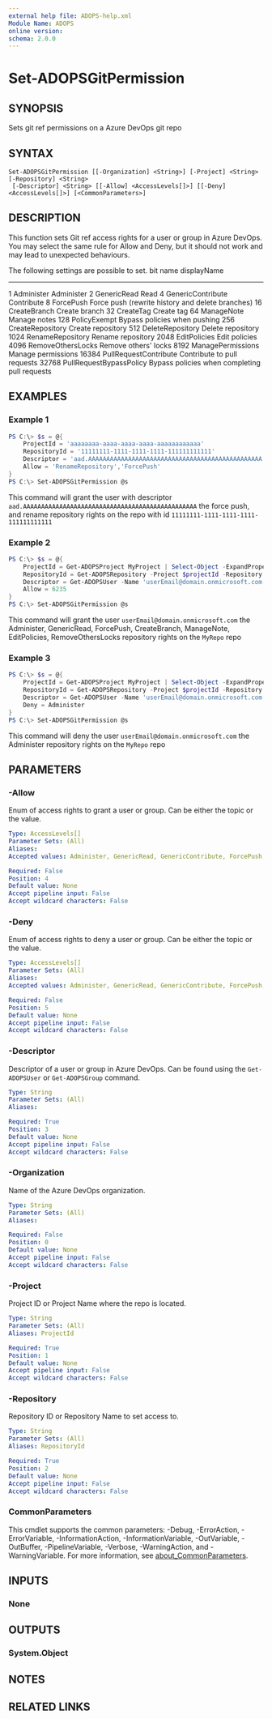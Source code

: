 ```yaml
---
external help file: ADOPS-help.xml
Module Name: ADOPS
online version:
schema: 2.0.0
---
```


# Set-ADOPSGitPermission

## SYNOPSIS
Sets git ref permissions on a Azure DevOps git repo

## SYNTAX

```
Set-ADOPSGitPermission [[-Organization] <String>] [-Project] <String> [-Repository] <String>
 [-Descriptor] <String> [[-Allow] <AccessLevels[]>] [[-Deny] <AccessLevels[]>] [<CommonParameters>]
```

## DESCRIPTION
This function sets Git ref access rights for a user or group in Azure DevOps. 
You may select the same rule for Allow and Deny, but it should not work and may lead to unexpected behaviours.

The following settings are possible to set.
bit 	name                    displayName
--- 	----                    -----------
1 		Administer              Administer
2 		GenericRead             Read
4 		GenericContribute       Contribute
8 		ForcePush               Force push (rewrite history and delete branches)
16 		CreateBranch            Create branch
32 		CreateTag               Create tag
64 		ManageNote              Manage notes
128 	PolicyExempt            Bypass policies when pushing
256 	CreateRepository        Create repository
512 	DeleteRepository        Delete repository
1024 	RenameRepository        Rename repository
2048 	EditPolicies            Edit policies
4096 	RemoveOthersLocks       Remove others' locks
8192 	ManagePermissions       Manage permissions
16384 	PullRequestContribute   Contribute to pull requests
32768 	PullRequestBypassPolicy Bypass policies when completing pull requests

## EXAMPLES

### Example 1
```powershell
PS C:\> $s = @{
    ProjectId = 'aaaaaaaa-aaaa-aaaa-aaaa-aaaaaaaaaaaa' 
    RepositoryId = '11111111-1111-1111-1111-111111111111' 
    Descriptor = 'aad.AAAAAAAAAAAAAAAAAAAAAAAAAAAAAAAAAAAAAAAAAAAAAAAA'
    Allow = 'RenameRepository','ForcePush'
}
PS C:\> Set-ADOPSGitPermission @s
```

This command will grant the user with descriptor `aad.AAAAAAAAAAAAAAAAAAAAAAAAAAAAAAAAAAAAAAAAAAAAAAAA` the force push, and rename repository rights on the repo with id `11111111-1111-1111-1111-111111111111`

### Example 2
```powershell
PS C:\> $s = @{
    ProjectId = Get-ADOPSProject MyProject | Select-Object -ExpandProperty id
    RepositoryId = Get-ADOPSRepository -Project $projectId -Repository MyRepo | Select-Object -ExpandProperty id
    Descriptor = Get-ADOPSUser -Name 'userEmail@domain.onmicrosoft.com' | Select-Object -ExpandProperty descriptor
    Allow = 6235
}
PS C:\> Set-ADOPSGitPermission @s
```

This command will grant the user `userEmail@domain.onmicrosoft.com` the 
Administer, GenericRead, ForcePush, CreateBranch, ManageNote, EditPolicies, RemoveOthersLocks
repository rights on the `MyRepo` repo

### Example 3
```powershell
PS C:\> $s = @{
    ProjectId = Get-ADOPSProject MyProject | Select-Object -ExpandProperty id
    RepositoryId = Get-ADOPSRepository -Project $projectId -Repository MyRepo | Select-Object -ExpandProperty id
    Descriptor = Get-ADOPSUser -Name 'userEmail@domain.onmicrosoft.com' | Select-Object -ExpandProperty descriptor
    Deny = Administer
}
PS C:\> Set-ADOPSGitPermission @s
```

This command will deny the user `userEmail@domain.onmicrosoft.com` the Administer repository rights on the `MyRepo` repo

## PARAMETERS

### -Allow
Enum of access rights to grant a user or group.
Can be either the topic or the value.

```yaml
Type: AccessLevels[]
Parameter Sets: (All)
Aliases:
Accepted values: Administer, GenericRead, GenericContribute, ForcePush, CreateBranch, CreateTag, ManageNote, PolicyExempt, CreateRepository, DeleteRepository, RenameRepository, EditPolicies, RemoveOthersLocks, ManagePermissions, PullRequestContribute, PullRequestBypassPolicy

Required: False
Position: 4
Default value: None
Accept pipeline input: False
Accept wildcard characters: False
```

### -Deny
Enum of access rights to deny a user or group.
Can be either the topic or the value.

```yaml
Type: AccessLevels[]
Parameter Sets: (All)
Aliases:
Accepted values: Administer, GenericRead, GenericContribute, ForcePush, CreateBranch, CreateTag, ManageNote, PolicyExempt, CreateRepository, DeleteRepository, RenameRepository, EditPolicies, RemoveOthersLocks, ManagePermissions, PullRequestContribute, PullRequestBypassPolicy

Required: False
Position: 5
Default value: None
Accept pipeline input: False
Accept wildcard characters: False
```

### -Descriptor
Descriptor of a user or group in Azure DevOps.
Can be found using the `Get-ADOPSUser` or `Get-ADOPSGroup` command. 

```yaml
Type: String
Parameter Sets: (All)
Aliases:

Required: True
Position: 3
Default value: None
Accept pipeline input: False
Accept wildcard characters: False
```

### -Organization
Name of the Azure DevOps organization.

```yaml
Type: String
Parameter Sets: (All)
Aliases:

Required: False
Position: 0
Default value: None
Accept pipeline input: False
Accept wildcard characters: False
```

### -Project
Project ID or Project Name where the repo is located.

```yaml
Type: String
Parameter Sets: (All)
Aliases: ProjectId

Required: True
Position: 1
Default value: None
Accept pipeline input: False
Accept wildcard characters: False
```

### -Repository
Repository ID or Repository Name to set access to.

```yaml
Type: String
Parameter Sets: (All)
Aliases: RepositoryId

Required: True
Position: 2
Default value: None
Accept pipeline input: False
Accept wildcard characters: False
```

### CommonParameters
This cmdlet supports the common parameters: -Debug, -ErrorAction, -ErrorVariable, -InformationAction, -InformationVariable, -OutVariable, -OutBuffer, -PipelineVariable, -Verbose, -WarningAction, and -WarningVariable. For more information, see [about_CommonParameters](http://go.microsoft.com/fwlink/?LinkID=113216).

## INPUTS

### None

## OUTPUTS

### System.Object
## NOTES

## RELATED LINKS
